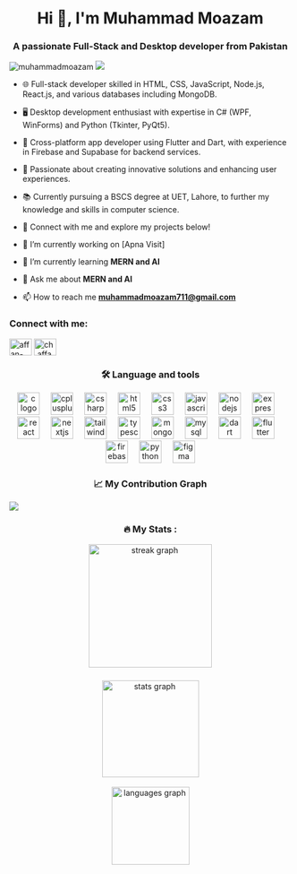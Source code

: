 <h1 align="center">Hi 👋, I'm Muhammad Moazam</h1>
<h3 align="center">A passionate Full-Stack and Desktop developer from Pakistan</h3>

<p align="left"> <img src="https://komarev.com/ghpvc/?username=muhammadmoazam&label=Profile%20views&color=0e75b6&style=flat" alt="muhammadmoazam" />
<img src="https://img.shields.io/github/followers/muhammadmoazam?label=Followers&style=flat-square"/></p>


  
- 🌐 Full-stack developer skilled in HTML, CSS, JavaScript, Node.js, React.js, and various databases including MongoDB.

- 🖥️ Desktop development enthusiast with expertise in C# (WPF, WinForms) and Python (Tkinter, PyQt5).

- 📱 Cross-platform app developer using Flutter and Dart, with experience in Firebase and Supabase for backend services.

- 🚀 Passionate about creating innovative solutions and enhancing user experiences.

- 📚 Currently pursuing a BSCS degree at UET, Lahore, to further my knowledge and skills in computer science.

- 🔗 Connect with me and explore my projects below!

- 🔭 I’m currently working on [Apna Visit]

- 🌱 I’m currently learning **MERN and AI**

- 💬 Ask me about **MERN and AI**

- 📫 How to reach me **muhammadmoazam711@gmail.com**

<h3 align="left">Connect with me:</h3>
<p align="left">
<a href="https://www.linkedin.com/in/muhammadmoazam53/" target="blank"><img align="center" src="https://raw.githubusercontent.com/rahuldkjain/github-profile-readme-generator/master/src/images/icons/Social/linked-in-alt.svg" alt="affan-ch-027443235" height="30" width="40" /></a>
<a href="https://www.instagram.com/m.moazam71/" target="blank"><img align="center" src="https://raw.githubusercontent.com/rahuldkjain/github-profile-readme-generator/master/src/images/icons/Social/instagram.svg" alt="ch.affan.ali" height="30" width="40" /></a>
</p>



<h3 align="center">🛠 Language and tools</h3>



<div align="center">
  <img src="https://skillicons.dev/icons?i=c" height="40" alt="c logo"  />
  <img width="12" />
  <img src="https://skillicons.dev/icons?i=cpp" height="40" alt="cplusplus logo"  />
  <img width="12" />
  <img src="https://skillicons.dev/icons?i=cs" height="40" alt="csharp logo"  />
  <img width="12" />
  <img src="https://skillicons.dev/icons?i=html" height="40" alt="html5 logo"  />
  <img width="12" />
  <img src="https://skillicons.dev/icons?i=css" height="40" alt="css3 logo"  />
  <img width="12" />
  <img src="https://skillicons.dev/icons?i=js" height="40" alt="javascript logo"  />
  <img width="12" />
  <img src="https://skillicons.dev/icons?i=nodejs" height="40" alt="nodejs logo"  />
  <img width="12" />
  <img src="https://skillicons.dev/icons?i=express" height="40" alt="express logo"  />
  <img width="12" />
  <img src="https://skillicons.dev/icons?i=react" height="40" alt="react logo"  />
  <img width="12" />
  <img src="https://skillicons.dev/icons?i=nextjs" height="40" alt="nextjs logo"  />
  <img width="12" />
  <img src="https://skillicons.dev/icons?i=tailwind" height="40" alt="tailwindcss logo"  />
  <img width="12" />
  <img src="https://skillicons.dev/icons?i=ts" height="40" alt="typescript logo"  />
  <img width="12" />
  <img src="https://skillicons.dev/icons?i=mongodb" height="40" alt="mongodb logo"  />
  <img width="12" />
  <img src="https://skillicons.dev/icons?i=mysql" height="40" alt="mysql logo"  />
  <img width="12" />
  <img src="https://skillicons.dev/icons?i=dart" height="40" alt="dart logo"  />
  <img width="12" />
  <img src="https://skillicons.dev/icons?i=flutter" height="40" alt="flutter logo"  />
  <img width="12" />
  <img src="https://skillicons.dev/icons?i=firebase" height="40" alt="firebase logo"  />
  <img width="12" />
  <img src="https://skillicons.dev/icons?i=py" height="40" alt="python logo"  />
  <img width="12" />
  <img src="https://skillicons.dev/icons?i=figma" height="40" alt="figma logo"  />
</div>


<h3 align="center">📈  My Contribution Graph</h3>
<img src="https://github-readme-activity-graph.vercel.app/graph?username=MuhammadMoazam&hide_border=true&theme=react-dark&custom_title=Moazam%27s+Contribution+Graph+%28Last+30+Days%29" />


<h3 align="center">🔥   My Stats :</h3>



<div align="center">
  <img src="https://streak-stats.demolab.com?user=muhammadmoazam&locale=en&mode=daily&theme=dark&hide_border=true&border_radius=5&order=3" height="220" alt="streak graph" onerror="this.style.display='none';" />
</div>


###

<div align="center">

  <img src="https://github-readme-stats.vercel.app/api?username=MuhammadMoazam&hide_title=true&hide_rank=false&show_icons=true&include_all_commits=true&count_private=true&disable_animations=false&theme=dark&locale=en&hide_border=true&order=1" height="173" alt="stats graph" onerror="this.style.display='none';" />
  <br>
  <br>
  <img src="https://github-readme-stats.vercel.app/api/top-langs?username=muhammadmoazam&locale=en&hide_title=false&layout=compact&card_width=320&langs_count=5&theme=dark&hide_border=true&order=2" height="139" alt="languages graph"  />
</div>

###
